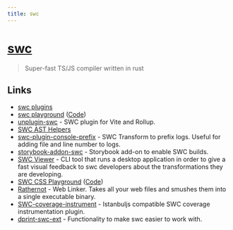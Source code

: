 ```yaml
---
title: swc
---
```


# [swc](https://github.com/swc-project/swc)

> Super-fast TS/JS compiler written in rust


## Links

- [swc plugins](https://github.com/swc-project/plugins)
- [swc playground](https://play.swc.rs/) ([Code](https://github.com/swc-project/swc-playground))
- [unplugin-swc](https://github.com/egoist/unplugin-swc) - SWC plugin for Vite and Rollup.
- [SWC AST Helpers](https://github.com/aelbore/swc-ast-helpers)
- [swc-plugin-console-prefix](https://github.com/williamtetlow/swc-plugin-console-prefix) - SWC Transform to prefix logs. Useful for adding file and line number to logs.
- [storybook-addon-swc](https://github.com/Karibash/storybook-addon-swc) - Storybook add-on to enable SWC builds.
- [SWC Viewer](https://github.com/IvanRodriCalleja/swc-viewer) - CLI tool that runs a desktop application in order to give a fast visual feedback to swc developers about the transformations they are developing.
- [SWC CSS Playground](https://swc-css.netlify.app/) ([Code](https://github.com/g-plane/swc-css-playground))
- [Rathernot](https://github.com/CPTNB/rathernot) - Web Linker. Takes all your web files and smushes them into a single executable binary.
- [SWC-coverage-instrument](https://github.com/kwonoj/swc-coverage-instrument) - Istanbuljs compatible SWC coverage instrumentation plugin.
- [dprint-swc-ext](https://github.com/dprint/dprint-swc-ext) - Functionality to make swc easier to work with.

